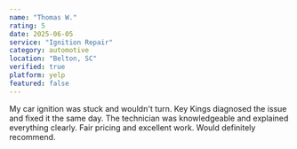 ```yaml
---
name: "Thomas W."
rating: 5
date: 2025-06-05
service: "Ignition Repair"
category: automotive
location: "Belton, SC"
verified: true
platform: yelp
featured: false
---
```


My car ignition was stuck and wouldn't turn. Key Kings diagnosed the issue and fixed it the same day. The technician was knowledgeable and explained everything clearly. Fair pricing and excellent work. Would definitely recommend.
